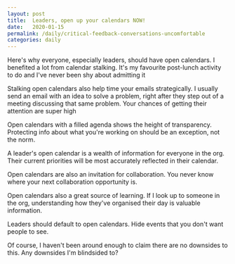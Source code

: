 ```yaml
---
layout: post
title:  Leaders, open up your calendars NOW!
date:   2020-01-15
permalink: /daily/critical-feedback-conversations-uncomfortable
categories: daily
---
```

Here's why everyone, especially leaders, should have open calendars. I benefited a lot from calendar stalking. It's my favourite post-lunch activity to do and I've never been shy about admitting it

Stalking open calendars also help time your emails strategically. I usually send an email with an idea to solve a problem, right after they step out of a meeting discussing that same problem. Your chances of getting their attention are super high

Open calendars with a filled agenda shows the height of transparency. Protecting info about what you're working on should be an exception, not the norm.

A leader's open calendar is a wealth of information for everyone in the org. Their current priorities will be most accurately reflected in their calendar.

Open calendars are also an invitation for collaboration. You never know where your next collaboration opportunity is.

Open calendars also a great source of learning. If I look up to someone in the org, understanding how they've organised their day is valuable information.

Leaders should default to open calendars. Hide events that you don't want people to see.

Of course, I haven't been around enough to claim there are no downsides to this. Any downsides I'm blindsided to?
